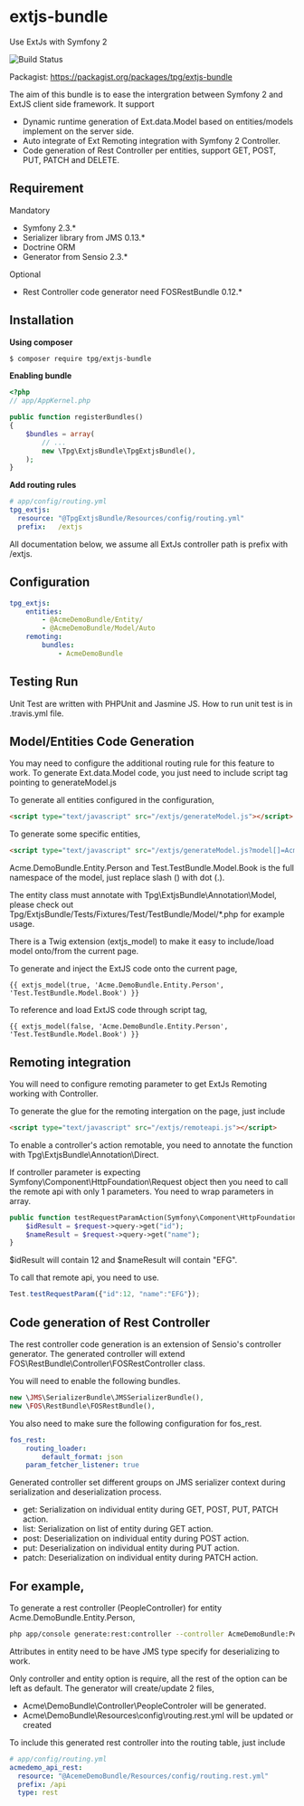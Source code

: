 extjs-bundle
============

Use ExtJs with Symfony 2

![Build Status](https://travis-ci.org/jamesmoey/extjs-bundle.png?branch=2.3)

Packagist: https://packagist.org/packages/tpg/extjs-bundle

The aim of this bundle is to ease the intergration between Symfony 2 and ExtJS client side framework. It support
 - Dynamic runtime generation of Ext.data.Model based on entities/models implement on the server side.
 - Auto integrate of Ext Remoting integration with Symfony 2 Controller.
 - Code generation of Rest Controller per entities, support GET, POST, PUT, PATCH and DELETE.

Requirement
-----------
Mandatory
 - Symfony 2.3.*
 - Serializer library from JMS 0.13.*
 - Doctrine ORM
 - Generator from Sensio 2.3.*

Optional
 - Rest Controller code generator need FOSRestBundle 0.12.*

Installation
------------
**Using composer**
``` bash
$ composer require tpg/extjs-bundle
```

**Enabling bundle**
``` php
<?php
// app/AppKernel.php

public function registerBundles()
{
    $bundles = array(
        // ...
        new \Tpg\ExtjsBundle\TpgExtjsBundle(),
    );
}
```

**Add routing rules**
``` yml
# app/config/routing.yml
tpg_extjs:
  resource: "@TpgExtjsBundle/Resources/config/routing.yml"
  prefix:   /extjs
```

All documentation below, we assume all ExtJs controller path is prefix with /extjs.

Configuration
-------------
``` yaml
tpg_extjs:
    entities:
        - @AcmeDemoBundle/Entity/
        - @AcmeDemoBundle/Model/Auto
    remoting:
        bundles:
            - AcmeDemoBundle
```

Testing Run
-----------
Unit Test are written with PHPUnit and Jasmine JS. How to run unit test is in .travis.yml file.

Model/Entities Code Generation
------------------------------
You may need to configure the additional routing rule for this feature to work. To generate Ext.data.Model code, you just
need to include script tag pointing to generateModel.js

To generate all entities configured in the configuration,
``` html
<script type="text/javascript" src="/extjs/generateModel.js"></script>
```

To generate some specific entities,
``` html
<script type="text/javascript" src="/extjs/generateModel.js?model[]=Acme.DemoBundle.Entity.Person&model[]=Test.TestBundle.Model.Book"></script>
```
Acme.DemoBundle.Entity.Person and Test.TestBundle.Model.Book is the full namespace of the model, just replace slash (\)
with dot (.).

The entity class must annotate with Tpg\ExtjsBundle\Annotation\Model, please check out
Tpg/ExtjsBundle/Tests/Fixtures/Test/TestBundle/Model/*.php for example usage.

There is a Twig extension (extjs_model) to make it easy to include/load model onto/from the current page.

To generate and inject the ExtJS code onto the current page,
``` twig
{{ extjs_model(true, 'Acme.DemoBundle.Entity.Person', 'Test.TestBundle.Model.Book') }}
```

To reference and load ExtJS code through script tag,
``` twig
{{ extjs_model(false, 'Acme.DemoBundle.Entity.Person', 'Test.TestBundle.Model.Book') }}
```

Remoting integration
--------------------
You will need to configure remoting parameter to get ExtJs Remoting working with Controller.

To generate the glue for the remoting intergation on the page, just include
``` html
<script type="text/javascript" src="/extjs/remoteapi.js"></script>
```

To enable a controller's action remotable, you need to annotate the function with Tpg\ExtjsBundle\Annotation\Direct.

If controller parameter is expecting Symfony\Component\HttpFoundation\Request object then you need to call the remote
api with only 1 parameters. You need to wrap parameters in array.

``` php
public function testRequestParamAction(Symfony\Component\HttpFoundation\Request $request) {
    $idResult = $request->query->get("id");
    $nameResult = $request->query->get("name");
}
```

$idResult will contain 12 and $nameResult will contain "EFG".

To call that remote api, you need to use.
``` javascript
Test.testRequestParam({"id":12, "name":"EFG"});
```

Code generation of Rest Controller
----------------------------------
The rest controller code generation is an extension of Sensio's controller generator. The generated controller will extend
FOS\RestBundle\Controller\FOSRestController class.

You will need to enable the following bundles.
``` php
new \JMS\SerializerBundle\JMSSerializerBundle(),
new \FOS\RestBundle\FOSRestBundle(),
```

You also need to make sure the following configuration for fos_rest.
``` yaml
fos_rest:
    routing_loader:
        default_format: json
    param_fetcher_listener: true
```

Generated controller set different groups on JMS serializer context during serialization and deserialization process.
  - get: Serialization on individual entity during GET, POST, PUT, PATCH action.
  - list: Serialization on list of entity during GET action.
  - post: Deserialization on individual entity during POST action.
  - put: Deserialization on individual entity during PUT action.
  - patch: Deserialization on individual entity during PATCH action.

## For example,
To generate a rest controller (PeopleController) for entity Acme.DemoBundle.Entity.Person,
``` bash
php app/console generate:rest:controller --controller AcmeDemoBundle:People --entity AcmeDemoBundle:Person
```

Attributes in entity need to be have JMS type specify for deserializing to work.

Only controller and entity option is require, all the rest of the option can be left as default. The generator will
create/update 2 files,
  - Acme\DemoBundle\Controller\PeopleControler will be generated.
  - Acme\DemoBundle\Resources\config\routing.rest.yml will be updated or created

To include this generated rest controller into the routing table, just include
``` yml
# app/config/routing.yml
acmedemo_api_rest:
  resource: "@AcemeDemoBundle/Resources/config/routing.rest.yml"
  prefix: /api
  type: rest
```